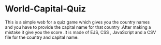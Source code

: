 # World-Capital-Quiz
This is a simple web for a quiz game which gives you the country names and you have to provide the capital name for that country .After making a mistake it give you the score .It is made of EJS, CSS , JavaScript and a CSV file for the country and capital name.
